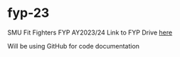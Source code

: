 # fyp-23
SMU Fit Fighters FYP AY2023/24
Link to FYP Drive <a href="https://drive.google.com/drive/folders/1hjgayO16etfXI45-LLMur-6bf2-IpvjT">here</a>

Will be using GitHub for code documentation

